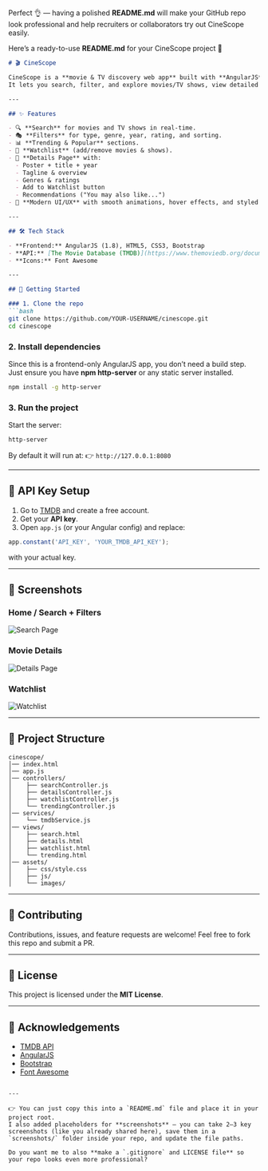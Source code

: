 Perfect 👌 — having a polished **README.md** will make your GitHub repo look professional and help recruiters or collaborators try out CineScope easily.

Here’s a ready-to-use **README.md** for your CineScope project 🚀

````markdown
# 🎬 CineScope

CineScope is a **movie & TV discovery web app** built with **AngularJS** and the **TMDB API**.  
It lets you search, filter, and explore movies/TV shows, view detailed info, and maintain your personal watchlist — all in a sleek Netflix-style UI.

---

## ✨ Features

- 🔍 **Search** for movies and TV shows in real-time.
- 🎭 **Filters** for type, genre, year, rating, and sorting.
- 📊 **Trending & Popular** sections.
- 📌 **Watchlist** (add/remove movies & shows).
- 🎥 **Details Page** with:
  - Poster + title + year
  - Tagline & overview
  - Genres & ratings
  - Add to Watchlist button
  - Recommendations ("You may also like...")
- 🌙 **Modern UI/UX** with smooth animations, hover effects, and styled badges.

---

## 🛠️ Tech Stack

- **Frontend:** AngularJS (1.8), HTML5, CSS3, Bootstrap
- **API:** [The Movie Database (TMDB)](https://www.themoviedb.org/documentation/api)
- **Icons:** Font Awesome

---

## 🚀 Getting Started

### 1. Clone the repo
```bash
git clone https://github.com/YOUR-USERNAME/cinescope.git
cd cinescope
````

### 2. Install dependencies

Since this is a frontend-only AngularJS app, you don’t need a build step.
Just ensure you have **npm http-server** or any static server installed.

```bash
npm install -g http-server
```

### 3. Run the project

Start the server:

```bash
http-server
```

By default it will run at:
👉 `http://127.0.0.1:8080`

---

## 🔑 API Key Setup

1. Go to [TMDB](https://www.themoviedb.org/settings/api) and create a free account.
2. Get your **API key**.
3. Open `app.js` (or your Angular config) and replace:

```js
app.constant('API_KEY', 'YOUR_TMDB_API_KEY');
```

with your actual key.

---

## 📸 Screenshots

### Home / Search + Filters

![Search Page](screenshots/search.png)

### Movie Details

![Details Page](screenshots/details.png)

### Watchlist

![Watchlist](screenshots/watchlist.png)

---

## 📂 Project Structure

```
cinescope/
│── index.html
│── app.js
│── controllers/
│    ├── searchController.js
│    ├── detailsController.js
│    ├── watchlistController.js
│    └── trendingController.js
│── services/
│    └── tmdbService.js
│── views/
│    ├── search.html
│    ├── details.html
│    ├── watchlist.html
│    └── trending.html
│── assets/
│    ├── css/style.css
│    ├── js/
│    └── images/
```

---

## 🤝 Contributing

Contributions, issues, and feature requests are welcome!
Feel free to fork this repo and submit a PR.

---

## 📜 License

This project is licensed under the **MIT License**.

---

## 🙌 Acknowledgements

* [TMDB API](https://www.themoviedb.org/documentation/api)
* [AngularJS](https://angularjs.org/)
* [Bootstrap](https://getbootstrap.com/)
* [Font Awesome](https://fontawesome.com/)

```

---

👉 You can just copy this into a `README.md` file and place it in your project root.  
I also added placeholders for **screenshots** — you can take 2–3 key screenshots (like you already shared here), save them in a `screenshots/` folder inside your repo, and update the file paths.  

Do you want me to also **make a `.gitignore` and LICENSE file** so your repo looks even more professional?
```
